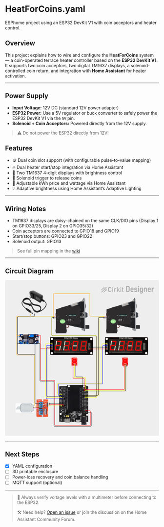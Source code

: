 # HeatForCoins.yaml

ESPhome project using an ESP32 DevKit V1 with coin acceptors and heater control.

## Overview

This project explains how to wire and configure the **HeatForCoins** system — a coin-operated terrace heater controller based on the **ESP32 DevKit V1**. It supports two coin acceptors, two digital TM1637 displays, a solenoid-controlled coin return, and integration with **Home Assistant** for heater activation.

---

## Power Supply

- **Input Voltage:** 12V DC (standard 12V power adapter)
- **ESP32 Power:** Use a 5V regulator or buck converter to safely power the ESP32 DevKit V1 via the `5V` pin.
- **Solenoid + Coin Acceptors:** Powered directly from the 12V supply.

> ⚠️ Do not power the ESP32 directly from 12V!

## Features

- 🪙 Dual coin slot support (with configurable pulse-to-value mapping)
- 🔥 Dual heater start/stop integration via Home Assistant
- 🧮 Two TM1637 4-digit displays with brightness control
- 🧲 Solenoid trigger to release coins
- 🧠 Adjustable kWh price and wattage via Home Assistant
- 💡 Adaptive brightness using Home Assistant’s Adaptive Lighting

---

## Wiring Notes

- TM1637 displays are daisy-chained on the same CLK/DIO pins (Display 1 on GPIO33/25, Display 2 on GPIO35/32)
- Coin acceptors are connected to GPIO18 and GPIO19
- Start/stop buttons: GPIO23 and GPIO22
- Solenoid output: GPIO13

> See full pin mapping in the [wiki](https://github.com/lauris-nl/HeatForCoins/wiki/ESP32home)

---

## Circuit Diagram

![Circuit diagram](https://github.com/lauris-nl/HeatForCoins/raw/main/circuit_image.png)

---

## Next Steps

- [x] YAML configuration
- [ ] 3D printable enclosure
- [ ] Power-loss recovery and coin balance handling
- [ ] MQTT support (optional)

---

> 🧪 Always verify voltage levels with a multimeter before connecting to the ESP32.
>  
> 🛠 Need help? [Open an issue](https://github.com/lauris-nl/HeatForCoins/issues) or join the discussion on the Home Assistant Community Forum.

